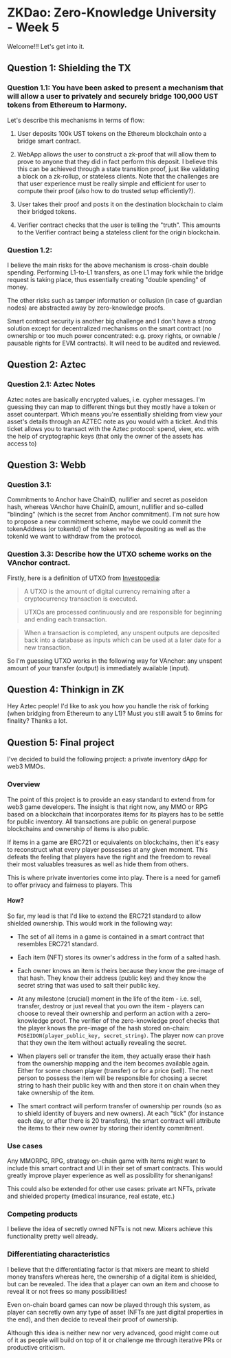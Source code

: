# ZKDao: Zero-Knowledge University - Week 5

Welcome!!! Let's get into it.

## Question 1: Shielding the TX

### Question 1.1: You have been asked to present a mechanism that will allow a user to privately and securely bridge 100,000 UST tokens from Ethereum to Harmony.

Let's describe this mechanisms in terms of flow:

1. User deposits 100k UST tokens on the Ethereum blockchain onto a bridge smart contract.

2. WebApp allows the user to construct a zk-proof that will allow them to prove to anyone that they did in fact perform this deposit. I believe this this can be achieved through a state transition proof, just like validating a block on a zk-rollup, or stateless clients. Note that the challenges are that user experience must be really simple and efficient for user to compute their proof (also how to do trusted setup efficiently?).

3. User takes their proof and posts it on the destination blockchain to claim their bridged tokens.

4. Verifier contract checks that the user is telling the "truth". This amounts to the Verifier contract being a stateless client for the origin blockchain.

### Question 1.2:

I believe the main risks for the above mechanism is cross-chain double spending. Performing L1-to-L1 transfers, as one L1 may fork while the bridge request is taking place, thus essentially creating "double spending" of money.

The other risks such as tamper information or collusion (in case of guardian nodes) are abstracted away by zero-knowledge proofs.

Smart contract security is another big challenge and I don't have a strong solution except for decentralized mechanisms on the smart contract (no ownership or too much power concentrated: e.g. proxy rights, or ownable / pausable rights for EVM contracts). It will need to be audited and reviewed.

## Question 2: Aztec

### Question 2.1: Aztec Notes

Aztec notes are basically encrypted values, i.e. cypher messages. I'm guessing they can map to different things but they mostly have a token or asset counterpart. Which means you're essentially shielding from view your asset's details through an AZTEC note as you would with a ticket. And this ticket allows you to transact with the Aztec protocol: spend, view, etc. with the help of cryptographic keys (that only the owner of the assets has access to)

## Question 3: Webb

### Question 3.1:

Commitments to Anchor have ChainID, nullifier and secret as poseidon hash, whereas VAnchor have ChainID, amount, nullifier and so-called "blinding" (which is the secret from Anchor commitment). I'm not sure how to propose a new commitment scheme, maybe we could commit the tokenAddress (or tokenId) of the token we're depositing as well as the tokenId we want to withdraw from the protocol.

### Question 3.3: Describe how the UTXO scheme works on the VAnchor contract.

Firstly, here is a definition of UTXO from [Investopedia](https://www.investopedia.com/terms/u/utxo.asp):

> A UTXO is the amount of digital currency remaining after a cryptocurrency transaction is executed.

> UTXOs are processed continuously and are responsible for beginning and ending each transaction.

> When a transaction is completed, any unspent outputs are deposited back into a database as inputs which can be used at a later date for a new transaction.

So I'm guessing UTXO works in the following way for VAnchor: any unspent amount of your transfer (output) is immediately available (input).

## Question 4: Thinkign in ZK

Hey Aztec people! I'd like to ask you how you handle the risk of forking (when bridging from Ethereum to any L1)? Must you still await 5 to 6mins for finality? Thanks a lot.

## Question 5: Final project

I've decided to build the following project: a private inventory dApp for web3 MMOs.

### Overview

The point of this project is to provide an easy standard to extend from for web3 game developers. The insight is that right now, any MMO or RPG based on a blockchain that incorporates items for its players has to be settle for public inventory. All transactions are public on general purpose blockchains and ownership of items is also public.

If items in a game are ERC721 or equivalents on blockchains, then it's easy to reconstruct what every player possesses at any given moment. This defeats the feeling that players have the right and the freedom to reveal their most valuables treasures as well as hide them from others.

This is where private inventories come into play. There is a need for gamefi to offer privacy and fairness to players. This

#### How?

So far, my lead is that I'd like to extend the ERC721 standard to allow shielded ownership. This would work in the following way:

- The set of all items in a game is contained in a smart contract that resembles ERC721 standard.

- Each item (NFT) stores its owner's address in the form of a salted hash.

- Each owner knows an item is theirs because they know the pre-image of that hash. They know their address (public key) and they know the secret string that was used to salt their public key.

- At any milestone (crucial) moment in the life of the item - i.e. sell, transfer, destroy or just reveal that you own the item - players can choose to reveal their ownership and perform an action with a zero-knowledge proof. The verifier of the zero-knowledge proof checks that the player knows the pre-image of the hash stored on-chain: `POSEIDON(player_public_key, secret_string)`. The player now can prove that they own the item without actually revealing the secret.

- When players sell or transfer the item, they actually erase their hash from the ownership mapping and the item becomes available again. Either for some chosen player (transfer) or for a price (sell). The next person to possess the item will be responsible for chosing a secret string to hash their public key with and then store it on chain when they take ownership of the item.

- The smart contract will perform transfer of ownership per rounds (so as to shield identity of buyers and new owners). At each "tick" (for instance each day, or after there is 20 transfers), the smart contract will attribute the items to their new owner by storing their identity commitment.

### Use cases

Any MMORPG, RPG, strategy on-chain game with items might want to include this smart contract and UI in their set of smart contracts. This would greatly improve player experience as well as possibility for shenanigans!

This could also be extended for other use cases: private art NFTs, private and shielded property (medical insurance, real estate, etc.)

### Competing products

I believe the idea of secretly owned NFTs is not new. Mixers achieve this functionality pretty well already.

### Differentiating characteristics

I believe that the differentiating factor is that mixers are meant to shield money transfers whereas here, the ownership of a digital item is shielded, but can be revealed. The idea that a player can own an item and choose to reveal it or not frees so many possibilities!

Even on-chain board games can now be played through this system, as player can secretly own any type of asset (NFTs are just digital properties in the end), and then decide to reveal their proof of ownership.

Although this idea is neither new nor very advanced, good might come out of it as people will build on top of it or challenge me through iterative PRs or productive criticism.
